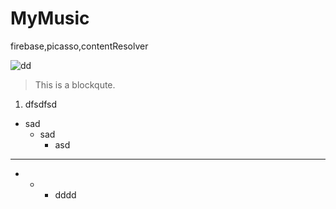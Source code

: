 # MyMusic
firebase,picasso,contentResolver





![dd](https://ss3.bdstatic.com/70cFv8Sh_Q1YnxGkpoWK1HF6hhy/it/u=1060387669,1498970204&fm=27&gp=0.jpg)
> This is a blockqute.
1. dfsdfsd
* sad
  * sad
    * asd
 *****
 * * * dddd

